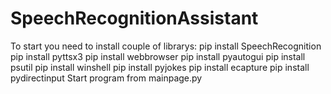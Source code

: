 # SpeechRecognitionAssistant
To start you need to install couple of librarys:
pip install SpeechRecognition
pip install pyttsx3
pip install webbrowser
pip install pyautogui
pip install psutil
pip install winshell
pip install pyjokes
pip install ecapture
pip install pydirectinput
Start program from mainpage.py
